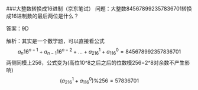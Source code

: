 ###大整数转换成16进制（京东笔试）
问题：大整数845678992357836701转换成16进制数的最后两位是什么？

答案：9D

解析：其实是一个数学题，可以直接看公式
$$a_n16^{n-1}+a_{n-1}16^{n-2}+...+a_216^1+a_116^0 = 845678992357836701 $$
两侧同模上256，公式变为(高位10^8之后之后的位数模256=2^8对余数不产生影响)
$$(a_216^1+a_116^0) \% 256 = 57836701 % 256$$







